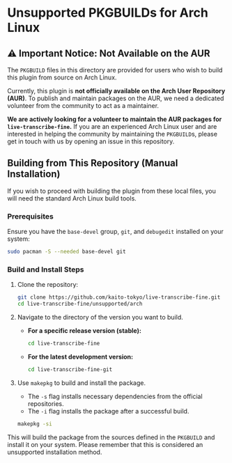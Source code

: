 # Unsupported PKGBUILDs for Arch Linux

## ⚠️ Important Notice: Not Available on the AUR

The `PKGBUILD` files in this directory are provided for users who wish to build this plugin from source on Arch Linux.

Currently, this plugin is **not officially available on the Arch User Repository (AUR)**. To publish and maintain packages on the AUR, we need a dedicated volunteer from the community to act as a maintainer.

**We are actively looking for a volunteer to maintain the AUR packages for `live-transcribe-fine`.** If you are an experienced Arch Linux user and are interested in helping the community by maintaining the `PKGBUILD`s, please get in touch with us by opening an issue in this repository.

## Building from This Repository (Manual Installation)

If you wish to proceed with building the plugin from these local files, you will need the standard Arch Linux build tools.

### Prerequisites

Ensure you have the `base-devel` group, `git`, and `debugedit` installed on your system:

```bash
sudo pacman -S --needed base-devel git
```

### Build and Install Steps

1.  Clone the repository:
    ```bash
    git clone https://github.com/kaito-tokyo/live-transcribe-fine.git
    cd live-transcribe-fine/unsupported/arch
    ```

2.  Navigate to the directory of the version you want to build.

      * **For a specific release version (stable):**
        ```bash
        cd live-transcribe-fine
        ```
      * **For the latest development version:**
        ```bash
        cd live-transcribe-fine-git
        ```

3.  Use `makepkg` to build and install the package.

      * The `-s` flag installs necessary dependencies from the official repositories.
      * The `-i` flag installs the package after a successful build.

    ```bash
    makepkg -si
    ```

This will build the package from the sources defined in the `PKGBUILD` and install it on your system. Please remember that this is considered an unsupported installation method.
